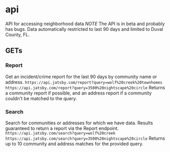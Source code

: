 # api
API for accessing neighborhood data
*NOTE* The API is in beta and probably has bugs. Data automatically restricted to last 90 days and limited to Duval County, FL.

## GETs

### Report
Get an incident/crime report for the last 90 days by community name or address.
`https://api.jatsby.com/report?query=wolf%20creek%20townhomes`
`https://api.jatsby.com/report?query=3500%20nightscape%20circle`
Returns a community report if possible, and an address report if a community couldn't be matched to the query.

### Search
Search for communities or addresses for which we have data. Results guaranteed to return a report via the Report endpoint.
`https://api.jatsby.com/search?query=wolf%20creek`
`https://api.jatsby.com/search?query=3500%20nightscape%20circle`
Returns up to 10 community and address matches for the provided query.
